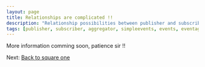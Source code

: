 ```yaml
---
layout: page
title: Relationships are complicated !!
description: "Relationship possibilities between publisher and subscriber using event aggregator"
tags: [publisher, subscriber, aggregator, simpleevents, events, eventaggregator, dotnetstuffs, nuget, .net, simple, jsinh, jaspalsinh, jachauhan]
---
```


More information comming soon, patience sir !!

Next: [Back to square one][1]

[1]: {{site.url}}